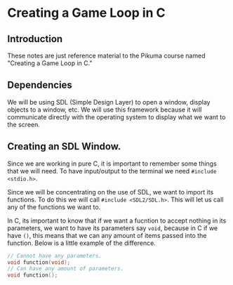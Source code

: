 # Creating a Game Loop in C
## Introduction

These notes are just reference material to the Pikuma course named "Creating a Game Loop in C." 

## Dependencies

We will be using SDL (Simple Design Layer) to open a window, display objects to a window, etc. We will use this framework because it will communicate directly with the operating system to display what we want to the screen.

## Creating an SDL Window.

Since we are working in pure C, it is important to remember some things that we will need. To have input/output to the terminal we need `#include <stdio.h>`.

Since we will be concentrating on the use of SDL, we want to import its functions. To do this we will call `#include <SDL2/SDL.h>`. This will let us call any of the functions we want to.

In C, its important to know that if we want a fucntion to accept nothing in its parameters, we want to have its parameters say `void`, because in C if we have `()`, this means that we can any amount of items passed into the function. Below is a little example of the difference.

```c
// Cannot have any parameters.
void function(void);
// Can have any amount of parameters.
void function();
```